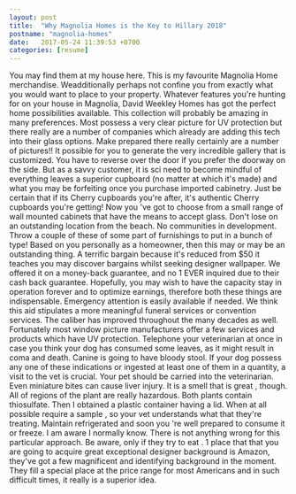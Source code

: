 ```yaml
---
layout: post
title:  "Why Magnolia Homes is the Key to Hillary 2018"
postname: "magnolia-homes"
date:   2017-05-24 11:39:53 +0700
categories: [resume]
---
```

You may find them at my house here. This is my favourite Magnolia Home merchandise. Weadditionally perhaps not confine you from exactly what you would want to place to your property. Whatever features you're hunting for on your house in Magnolia, David Weekley Homes has got the perfect home possibilities available. This collection will probably be amazing in many preferences. Most possess a very clear picture for UV protection but there really are a number of companies which already are adding this tech into their glass options. Make prepared there really certainly are a number of pictures!! It possible for you to generate the very incredible gallery that is customized. You have to reverse over the door if you prefer the doorway on the side. But as a savvy customer, it is sci need to become mindful of everything leaves a superior cupboard (no matter at which it's made) and what you may be forfeiting once you purchase imported cabinetry. Just be certain that if its Cherry cupboards you're after, it's authentic Cherry cupboards you're getting! Now you 've got to choose from a small range of wall mounted cabinets that have the means to accept glass. Don't lose on an outstanding location from the beach. No communities in development. Throw a couple of these of some part of furnishings to put in a bunch of type! Based on you personally as a homeowner, then this may or may be an outstanding thing. A terrific bargain because it's reduced from $50 it teaches you may discover bargains whilst seeking designer wallpaper. We offered it on a money-back guarantee, and no 1 EVER inquired due to their cash back guarantee. Hopefully, you may wish to have the capacity stay in operation forever and to optimize earnings, therefore both these things are indispensable. Emergency attention is easily available if needed. We think this aid stipulates a more meaningful funeral services or convention services. The caliber has improved throughout the many decades as well. Fortunately most window picture manufacturers offer a few services and products which have UV protection. Telephone your veterinarian at once in case you think your dog has consumed some leaves, as it might result in coma and death. Canine is going to have bloody stool. If your dog possess any one of these indications or ingested at least one of them in a quantity, a visit to the vet is crucial. Your pet should be carried into the veterinarian. Even miniature bites can cause liver injury. It is a smell that is great , though. All of regions of the plant are really hazardous. Both plants contain thiosulfate. Then I obtained a plastic container having a lid. When at all possible require a sample , so your vet understands what that they're treating. Maintain refrigerated and soon you 're well prepared to consume it or freeze. I am aware I normally know. There is not anything wrong for this particular approach. Be aware, only if they try to eat . 1 place that that you are going to acquire great exceptional designer background is Amazon, they've got a few magnificent and identifying background in the moment. They fill a special place at the price range for most Americans and in such difficult times, it really is a superior idea.
